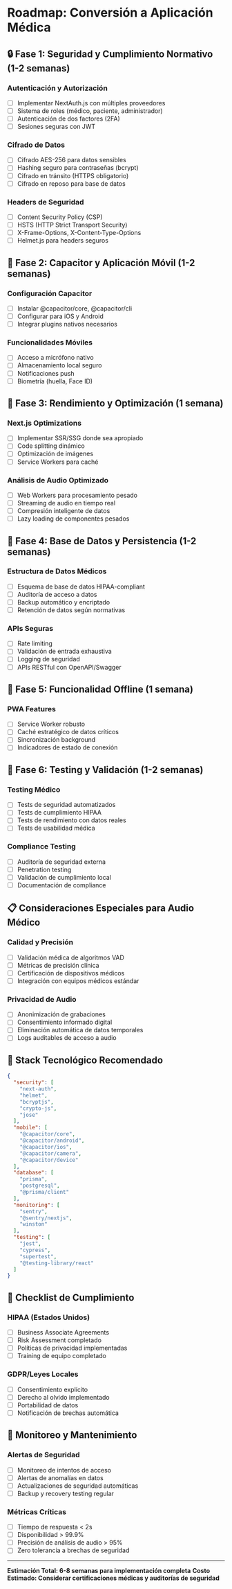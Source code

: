 # Roadmap: Conversión a Aplicación Médica

## 🔒 Fase 1: Seguridad y Cumplimiento Normativo (1-2 semanas)

### Autenticación y Autorización
- [ ] Implementar NextAuth.js con múltiples proveedores
- [ ] Sistema de roles (médico, paciente, administrador)
- [ ] Autenticación de dos factores (2FA)
- [ ] Sesiones seguras con JWT

### Cifrado de Datos
- [ ] Cifrado AES-256 para datos sensibles
- [ ] Hashing seguro para contraseñas (bcrypt)
- [ ] Cifrado en tránsito (HTTPS obligatorio)
- [ ] Cifrado en reposo para base de datos

### Headers de Seguridad
- [ ] Content Security Policy (CSP)
- [ ] HSTS (HTTP Strict Transport Security)
- [ ] X-Frame-Options, X-Content-Type-Options
- [ ] Helmet.js para headers seguros

## 📱 Fase 2: Capacitor y Aplicación Móvil (1-2 semanas)

### Configuración Capacitor
- [ ] Instalar @capacitor/core, @capacitor/cli
- [ ] Configurar para iOS y Android
- [ ] Integrar plugins nativos necesarios

### Funcionalidades Móviles
- [ ] Acceso a micrófono nativo
- [ ] Almacenamiento local seguro
- [ ] Notificaciones push
- [ ] Biometría (huella, Face ID)

## 🚀 Fase 3: Rendimiento y Optimización (1 semana)

### Next.js Optimizations
- [ ] Implementar SSR/SSG donde sea apropiado
- [ ] Code splitting dinámico
- [ ] Optimización de imágenes
- [ ] Service Workers para caché

### Análisis de Audio Optimizado
- [ ] Web Workers para procesamiento pesado
- [ ] Streaming de audio en tiempo real
- [ ] Compresión inteligente de datos
- [ ] Lazy loading de componentes pesados

## 💾 Fase 4: Base de Datos y Persistencia (1-2 semanas)

### Estructura de Datos Médicos
- [ ] Esquema de base de datos HIPAA-compliant
- [ ] Auditoría de acceso a datos
- [ ] Backup automático y encriptado
- [ ] Retención de datos según normativas

### APIs Seguras
- [ ] Rate limiting
- [ ] Validación de entrada exhaustiva
- [ ] Logging de seguridad
- [ ] APIs RESTful con OpenAPI/Swagger

## 🔄 Fase 5: Funcionalidad Offline (1 semana)

### PWA Features
- [ ] Service Worker robusto
- [ ] Caché estratégico de datos críticos
- [ ] Sincronización background
- [ ] Indicadores de estado de conexión

## 🧪 Fase 6: Testing y Validación (1-2 semanas)

### Testing Médico
- [ ] Tests de seguridad automatizados
- [ ] Tests de cumplimiento HIPAA
- [ ] Tests de rendimiento con datos reales
- [ ] Tests de usabilidad médica

### Compliance Testing
- [ ] Auditoría de seguridad externa
- [ ] Penetration testing
- [ ] Validación de cumplimiento local
- [ ] Documentación de compliance

## 📋 Consideraciones Especiales para Audio Médico

### Calidad y Precisión
- [ ] Validación médica de algoritmos VAD
- [ ] Métricas de precisión clínica
- [ ] Certificación de dispositivos médicos
- [ ] Integración con equipos médicos estándar

### Privacidad de Audio
- [ ] Anonimización de grabaciones
- [ ] Consentimiento informado digital
- [ ] Eliminación automática de datos temporales
- [ ] Logs auditables de acceso a audio

## 🔧 Stack Tecnológico Recomendado

```json
{
  "security": [
    "next-auth",
    "helmet",
    "bcryptjs",
    "crypto-js",
    "jose"
  ],
  "mobile": [
    "@capacitor/core",
    "@capacitor/android",
    "@capacitor/ios",
    "@capacitor/camera",
    "@capacitor/device"
  ],
  "database": [
    "prisma",
    "postgresql",
    "@prisma/client"
  ],
  "monitoring": [
    "sentry",
    "@sentry/nextjs",
    "winston"
  ],
  "testing": [
    "jest",
    "cypress",
    "supertest",
    "@testing-library/react"
  ]
}
```

## 📝 Checklist de Cumplimiento

### HIPAA (Estados Unidos)
- [ ] Business Associate Agreements
- [ ] Risk Assessment completado
- [ ] Políticas de privacidad implementadas
- [ ] Training de equipo completado

### GDPR/Leyes Locales
- [ ] Consentimiento explícito
- [ ] Derecho al olvido implementado
- [ ] Portabilidad de datos
- [ ] Notificación de brechas automática

## 🚨 Monitoreo y Mantenimiento

### Alertas de Seguridad
- [ ] Monitoreo de intentos de acceso
- [ ] Alertas de anomalías en datos
- [ ] Actualizaciones de seguridad automáticas
- [ ] Backup y recovery testing regular

### Métricas Críticas
- [ ] Tiempo de respuesta < 2s
- [ ] Disponibilidad > 99.9%
- [ ] Precisión de análisis de audio > 95%
- [ ] Zero tolerancia a brechas de seguridad

---

**Estimación Total: 6-8 semanas para implementación completa**
**Costo Estimado: Considerar certificaciones médicas y auditorías de seguridad**